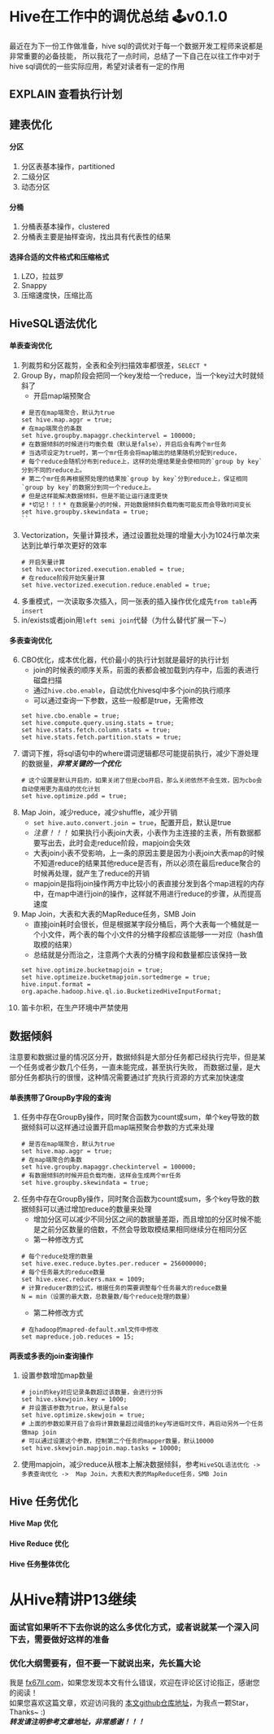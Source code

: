 # Hive在工作中的调优总结 🕹️v0.1.0

最近在为下一份工作做准备，hive sql的调优对于每一个数据开发工程师来说都是非常重要的必备技能，
所以我花了一点时间，总结了一下自己在以往工作中对于hive sql调优的一些实际应用，希望对读者有一定的作用  

## EXPLAIN 查看执行计划  

## 建表优化
#### 分区
1. 分区表基本操作，partitioned   
2. 二级分区  
3. 动态分区  
#### 分桶
1. 分桶表基本操作，clustered  
2. 分桶表主要是抽样查询，找出具有代表性的结果  
#### 选择合适的文件格式和压缩格式
1. LZO，拉兹罗
2. Snappy  
3. 压缩速度快，压缩比高

## HiveSQL语法优化
#### 单表查询优化
1. 列裁剪和分区裁剪，全表和全列扫描效率都很差，`SELECT *`  
2. Group By，map阶段会把同一个key发给一个reduce，当一个key过大时就倾斜了  
	+ 开启map端预聚合
	```
	# 是否在map端聚合，默认为true
	set hive.map.aggr = true;
	# 在map端聚合的条数
	set hive.groupby.mapaggr.checkintervel = 100000;
	# 在数据倾斜的时候进行均衡负载（默认是false），开启后会有两个mr任务
	# 当选项设定为true时，第一个mr任务会将map输出的结果随机分配到reduce，
	# 每个reduce会随机分布到reduce上，这样的处理结果是会使相同的`group by key`分到不同的reduce上。
	# 第二个mr任务再根据预处理的结果按`group by key`分到reduce上，保证相同`group by key`的数据分到同一个reduce上。
	# 但是这样能解决数据倾斜，但是不能让运行速度更快  
	# *切记！！！* 在数据量小的时候，开始数据倾斜负载均衡可能反而会导致时间变长  
	set hive.groupby.skewindata = true;
	``
3. Vectorization，矢量计算技术，通过设置批处理的增量大小为1024行单次来达到比单行单次更好的效率  
	```
	# 开启矢量计算  
	set hive.vectorized.execution.enabled = true;
	# 在reduce阶段开始矢量计算  
	set hive.vectorized.execution.reduce.enabled = true;
	```
4. 多重模式，一次读取多次插入，同一张表的插入操作优化成先`from table`再`insert`  
5. in/exists或者join用`left semi join`代替（为什么替代扩展一下~）  
#### 多表查询优化
6. CBO优化，成本优化器，代价最小的执行计划就是最好的执行计划  
	+ join的时候表的顺序关系，前面的表都会被加载到内存中，后面的表进行磁盘扫描  
	+ 通过`hive.cbo.enable`，自动优化hivesql中多个join的执行顺序  
	+ 可以通过查询一下参数，这些一般都是true，无需修改  
	```
	set hive.cbo.enable = true;
	set hive.compute.query.using.stats = true;
	set hive.stats.fetch.column.stats = true;
	set hive.stats.fetch.partition.stats = true;
	```
7. 谓词下推，将sql语句中的where谓词逻辑都尽可能提前执行，减少下游处理的数据量，***非常关键的一个优化***  
	```
	# 这个设置是默认开启的，如果关闭了但是cbo开启，那么关闭依然不会生效，因为cbo会自动使用更为高级的优化计划  
	set hive.optimize.pdd = true;
	```
8. Map Join，减少reduce，减少shuffle，减少开销
	+ `set hive.auto.convert.join = true`，配置开启，默认是true  
	+ *注意！！！* 如果执行小表join大表，小表作为主连接的主表，所有数据都要写出去，此时会走reduce阶段，mapjoin会失效  
	+ 大表join小表不受影响，上一条的原因主要是因为小表join大表map的时候不知道reduce的结果其他reduce是否有，所以必须在最后reduce聚合的时候再处理，就产生了reduce的开销  
	+ mapjoin是指将join操作两方中比较小的表直接分发到各个map进程的内存中，在map中进行join的操作，这样就不用进行reduce的步骤，从而提高速度  
9. Map Join，大表和大表的MapReduce任务，SMB Join  
	+ 直接join耗时会很长，但是根据某字段分桶后，两个大表每一个桶就是一个小文件，两个表的每个小文件的分桶字段都应该能够一一对应（hash值取模的结果）  
	+ 总结就是分而治之，注意两个大表的分桶字段和数量都应该保持一致
	```
	set hive.optimize.bucketmapjoin = true;
	set hive.optimeize.bucketmapjoin.sortedmerge = true;
	hive.input.format = org.apache.hadoop.hive.ql.io.BucketizedHiveInputFormat;
	```
10. 笛卡尔积，在生产环境中严禁使用  

## 数据倾斜
注意要和数据过量的情况区分开，数据倾斜是大部分任务都已经执行完毕，但是某一个任务或者少数几个任务，一直未能完成，甚至执行失败，
而数据过量，是大部分任务都执行的很慢，这种情况需要通过扩充执行资源的方式来加快速度  
#### 单表携带了GroupBy字段的查询  
1. 任务中存在GroupBy操作，同时聚合函数为count或sum，单个key导致的数据倾斜可以这样通过设置开启map端预聚合参数的方式来处理  
	```
	# 是否在map端聚合，默认为true
	set hive.map.aggr = true;
	# 在map端聚合的条数
	set hive.groupby.mapaggr.checkintervel = 100000;
	# 有数据倾斜的时候开启负载均衡，这样会生成两个mr任务
	set hive.groupby.skewindata = true;
	```
2. 任务中存在GroupBy操作，同时聚合函数为count或sum，多个key导致的数据倾斜可以通过增加reduce的数量来处理  
	+ 增加分区可以减少不同分区之间的数据量差距，而且增加的分区时候不能是之前分区数量的倍数，不然会导致取模结果相同继续分在相同分区  
	+ 第一种修改方式
	```
	# 每个reduce处理的数量
	set hive.exec.reduce.bytes.per.reducer = 256000000;
	# 每个任务最大的reduce数量
	set hive.exec.reducers.max = 1009;
	# 计算reducer数的公式，根据任务的需要调整每个任务最大的reduce数量  
	N = min（设置的最大数，总数量数/每个reduce处理的数量）
	```
	+ 第二种修改方式
	```
	# 在hadoop的mapred-default.xml文件中修改
	set mapreduce.job.reduces = 15;
	```
#### 两表或多表的join查询操作  
1. 设置参数增加map数量
	```
	# join的key对应记录条数超过该数量，会进行分拆  
	set hive.skewjoin.key = 1000;
	# 并设置该参数为true，默认是false
	set hive.optimize.skewjoin = true;
	# 上面的参数如果开启了会将计算数量超过阈值的key写进临时文件，再启动另外一个任务做map join  
	# 可以通过设置这个参数，控制第二个任务的mapper数量，默认10000
	set hive.skewjoin.mapjoin.map.tasks = 10000;
	```
2. 使用mapjoin，减少reduce从根本上解决数据倾斜，参考`HiveSQL语法优化 -> 多表查询优化 ->  Map Join，大表和大表的MapReduce任务，SMB Join`  

## Hive 任务优化  
#### Hive Map 优化  
#### Hive Reduce 优化
#### Hive 任务整体优化
# 从Hive精讲P13继续

### 面试官如果听不下去你说的这么多优化方式，或者说就某一个深入问下去，需要做好这样的准备
### 优化大纲需要有，但不要一下就说出来，先长篇大论  

我是 [fx67ll.com](https://fx67ll.com)，如果您发现本文有什么错误，欢迎在评论区讨论指正，感谢您的阅读！  
如果您喜欢这篇文章，欢迎访问我的 [本文github仓库地址](https://github.com/fx67ll/fx67llBigData/blob/main/note/hive/hive-optimize-use.md)，为我点一颗Star，Thanks~ :)  
***转发请注明参考文章地址，非常感谢！！！***